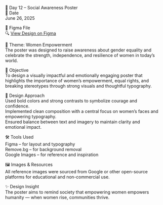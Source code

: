 🌸 Day 12 – Social Awareness Poster  
📅 Date  
June 26, 2025  

🔗 Figma File  
🔍 [View Design on Figma](#)  

🧠 Theme: Women Empowerment  
The poster was designed to raise awareness about gender equality and celebrate the strength, independence, and resilience of women in today’s world.  

🎯 Objective  
To design a visually impactful and emotionally engaging poster that highlights the importance of women’s empowerment, equal rights, and breaking stereotypes through strong visuals and thoughtful typography.  

🎨 Design Approach  
Used bold colors and strong contrasts to symbolize courage and confidence.  
Implemented clean composition with a central focus on women’s faces and empowering typography.  
Ensured balance between text and imagery to maintain clarity and emotional impact.  

🛠️ Tools Used  
Figma – for layout and typography  
Remove.bg – for background removal  
Google Images – for reference and inspiration  

🖼️ Images & Resources  
All reference images were sourced from Google or other open-source platforms for educational and non-commercial use.  

✨ Design Insight  
The poster aims to remind society that empowering women empowers humanity — when women rise, communities thrive.

